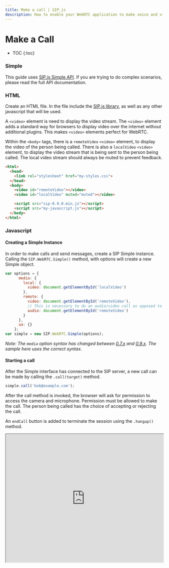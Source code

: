 ```yaml
---
title: Make a call | SIP.js
description: How to enable your WebRTC application to make voice and video calls and render the video via HTML5 video elements.
---
```


# Make a Call

* TOC
{:toc}

### Simple

This guide uses [SIP.js Simple API](../../api/0.9.0/simple). If you are trying to do complex scenarios, please read the full API documentation.

### HTML

Create an HTML file. In the file include the [SIP.js library](/download/), as well as any other javascript that will be used.

A `<video>` element is need to display the video stream.  The `<video>` element adds a standard way for browsers to display video over the internet without additional plugins. This makes `<video>` elements perfect for WebRTC.

Within the `<body>` tags, there is a `remoteVideo` `<video>` element, to display the video of the person being called.  There is also a `localVideo` `<video>` element, to display the video stream that is being sent to the person being called.  The local video stream should always be muted to prevent feedback.

~~~html
<html>
  <head>
    <link rel="stylesheet" href="my-styles.css">
  </head>
  <body>
    <video id="remoteVideo"></video>
    <video id="localVideo" muted="muted"></video>

    <script src="sip-0.9.0.min.js"></script>
    <script src="my-javascript.js"></script>
  </body>
</html>
~~~

### Javascript

#### Creating a Simple Instance

In order to make calls and send messages, create a SIP Simple instance.  Calling the `SIP.WebRTC.Simple()` method, with options will create a new Simple object.

~~~javascript
var options = {
      media: {
        local: {
          video: document.getElementById('localVideo')
        },
        remote: {
          video: document.getElementById('remoteVideo'),
          // This is necessary to do an audio/video call as opposed to just a video call
          audio: document.getElementById('remoteVideo')
        }
      },
      ua: {}
    };
var simple = new SIP.WebRTC.Simple(options);
~~~

*Note:  The `media` option syntax has changed between [0.7.x](/api/0.7.0/) and [0.9.x](/api/0.9.0). The sample here uses the correct syntax.*

#### Starting a call


After the Simple interface has connected to the SIP server, a new call can be made by calling the `.call(target)` method.

~~~javascript
simple.call('bob@example.com');
~~~

After the call method is invoked, the browser will ask for permission to access the camera and microphone.  Permission must be allowed to make the call.  The person being called has the choice of accepting or rejecting the call.

An `endCall` button is added to terminate the session using the `.hangup()` method.

<iframe
  style="width: 100%; height: 410px"
  src="https://jsfiddle.net/OnSIP/W93H6/embedded/js,html,css,result/">
</iframe>
